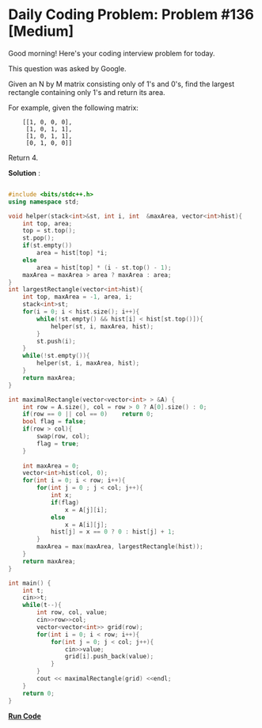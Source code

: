 
# Daily Coding Problem: Problem #136 [Medium]

Good morning! Here's your coding interview problem for today.

This question was asked by Google.

Given an N by M matrix consisting only of 1's and 0's, find the largest rectangle containing only 1's and return its area.

For example, given the following matrix:
```
    [[1, 0, 0, 0],
     [1, 0, 1, 1],
     [1, 0, 1, 1],
     [0, 1, 0, 0]]
```
Return 4.

**Solution** :

```cpp

#include <bits/stdc++.h>
using namespace std;

void helper(stack<int>&st, int i, int  &maxArea, vector<int>hist){
    int top, area;
    top = st.top();
    st.pop();
    if(st.empty())
        area = hist[top] *i;
    else
        area = hist[top] * (i - st.top() - 1);
    maxArea = maxArea > area ? maxArea : area;
}
int largestRectangle(vector<int>hist){
    int top, maxArea = -1, area, i;
    stack<int>st;
    for(i = 0; i < hist.size(); i++){
        while(!st.empty() && hist[i] < hist[st.top()]){
            helper(st, i, maxArea, hist);
        }
        st.push(i);
    }
    while(!st.empty()){
        helper(st, i, maxArea, hist);
    }
    return maxArea;
}

int maximalRectangle(vector<vector<int> > &A) {
    int row = A.size(), col = row > 0 ? A[0].size() : 0;
    if(row == 0 || col == 0)    return 0;
    bool flag = false;
    if(row > col){
        swap(row, col);
        flag = true;
    }
    
    int maxArea = 0;
    vector<int>hist(col, 0);
    for(int i = 0; i < row; i++){
        for(int j = 0 ; j < col; j++){
            int x;
            if(flag)
                x = A[j][i];
            else
                x = A[i][j];
            hist[j] = x == 0 ? 0 : hist[j] + 1;
        }
        maxArea = max(maxArea, largestRectangle(hist));
    }
    return maxArea;
}

int main() {
    int t;
    cin>>t;
    while(t--){
        int row, col, value;
        cin>>row>>col;
        vector<vector<int>> grid(row);
        for(int i = 0; i < row; i++){
            for(int j = 0; j < col; j++){
                cin>>value;
                grid[i].push_back(value);
            }
        }
        cout << maximalRectangle(grid) <<endl;
    }
    return 0;
}

```

**[Run Code](https://ide.geeksforgeeks.org/3W4ZeqE2ge)**
